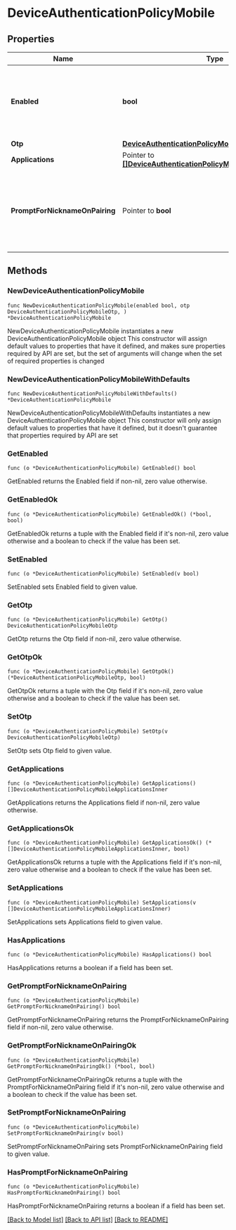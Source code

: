 # DeviceAuthenticationPolicyMobile

## Properties

Name | Type | Description | Notes
------------ | ------------- | ------------- | -------------
**Enabled** | **bool** | A boolean that specifies whether the method is enabled or disabled in the policy. | 
**Otp** | [**DeviceAuthenticationPolicyMobileOtp**](DeviceAuthenticationPolicyMobileOtp.md) |  | 
**Applications** | Pointer to [**[]DeviceAuthenticationPolicyMobileApplicationsInner**](DeviceAuthenticationPolicyMobileApplicationsInner.md) |  | [optional] 
**PromptForNicknameOnPairing** | Pointer to **bool** | Set to true if you want to allow users to provide nicknames for devices during pairing. | [optional] 

## Methods

### NewDeviceAuthenticationPolicyMobile

`func NewDeviceAuthenticationPolicyMobile(enabled bool, otp DeviceAuthenticationPolicyMobileOtp, ) *DeviceAuthenticationPolicyMobile`

NewDeviceAuthenticationPolicyMobile instantiates a new DeviceAuthenticationPolicyMobile object
This constructor will assign default values to properties that have it defined,
and makes sure properties required by API are set, but the set of arguments
will change when the set of required properties is changed

### NewDeviceAuthenticationPolicyMobileWithDefaults

`func NewDeviceAuthenticationPolicyMobileWithDefaults() *DeviceAuthenticationPolicyMobile`

NewDeviceAuthenticationPolicyMobileWithDefaults instantiates a new DeviceAuthenticationPolicyMobile object
This constructor will only assign default values to properties that have it defined,
but it doesn't guarantee that properties required by API are set

### GetEnabled

`func (o *DeviceAuthenticationPolicyMobile) GetEnabled() bool`

GetEnabled returns the Enabled field if non-nil, zero value otherwise.

### GetEnabledOk

`func (o *DeviceAuthenticationPolicyMobile) GetEnabledOk() (*bool, bool)`

GetEnabledOk returns a tuple with the Enabled field if it's non-nil, zero value otherwise
and a boolean to check if the value has been set.

### SetEnabled

`func (o *DeviceAuthenticationPolicyMobile) SetEnabled(v bool)`

SetEnabled sets Enabled field to given value.


### GetOtp

`func (o *DeviceAuthenticationPolicyMobile) GetOtp() DeviceAuthenticationPolicyMobileOtp`

GetOtp returns the Otp field if non-nil, zero value otherwise.

### GetOtpOk

`func (o *DeviceAuthenticationPolicyMobile) GetOtpOk() (*DeviceAuthenticationPolicyMobileOtp, bool)`

GetOtpOk returns a tuple with the Otp field if it's non-nil, zero value otherwise
and a boolean to check if the value has been set.

### SetOtp

`func (o *DeviceAuthenticationPolicyMobile) SetOtp(v DeviceAuthenticationPolicyMobileOtp)`

SetOtp sets Otp field to given value.


### GetApplications

`func (o *DeviceAuthenticationPolicyMobile) GetApplications() []DeviceAuthenticationPolicyMobileApplicationsInner`

GetApplications returns the Applications field if non-nil, zero value otherwise.

### GetApplicationsOk

`func (o *DeviceAuthenticationPolicyMobile) GetApplicationsOk() (*[]DeviceAuthenticationPolicyMobileApplicationsInner, bool)`

GetApplicationsOk returns a tuple with the Applications field if it's non-nil, zero value otherwise
and a boolean to check if the value has been set.

### SetApplications

`func (o *DeviceAuthenticationPolicyMobile) SetApplications(v []DeviceAuthenticationPolicyMobileApplicationsInner)`

SetApplications sets Applications field to given value.

### HasApplications

`func (o *DeviceAuthenticationPolicyMobile) HasApplications() bool`

HasApplications returns a boolean if a field has been set.

### GetPromptForNicknameOnPairing

`func (o *DeviceAuthenticationPolicyMobile) GetPromptForNicknameOnPairing() bool`

GetPromptForNicknameOnPairing returns the PromptForNicknameOnPairing field if non-nil, zero value otherwise.

### GetPromptForNicknameOnPairingOk

`func (o *DeviceAuthenticationPolicyMobile) GetPromptForNicknameOnPairingOk() (*bool, bool)`

GetPromptForNicknameOnPairingOk returns a tuple with the PromptForNicknameOnPairing field if it's non-nil, zero value otherwise
and a boolean to check if the value has been set.

### SetPromptForNicknameOnPairing

`func (o *DeviceAuthenticationPolicyMobile) SetPromptForNicknameOnPairing(v bool)`

SetPromptForNicknameOnPairing sets PromptForNicknameOnPairing field to given value.

### HasPromptForNicknameOnPairing

`func (o *DeviceAuthenticationPolicyMobile) HasPromptForNicknameOnPairing() bool`

HasPromptForNicknameOnPairing returns a boolean if a field has been set.


[[Back to Model list]](../README.md#documentation-for-models) [[Back to API list]](../README.md#documentation-for-api-endpoints) [[Back to README]](../README.md)


